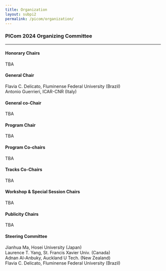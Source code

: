 ```yaml
---
title: Organization
layout: subpi2
permalink: /picom/organization/
---
```


<h3>PICom 2024 Organizing Committee</h3>
<hr/>

<h4>Honorary Chairs</h4>
TBA

<h4>General Chair</h4>
Flavia C. Delicato, Fluminense Federal University (Brazil) <br>
Antonio Guerrieri, ICAR-CNR (Italy)

<h4>General co-Chair</h4>
TBA 

<h4>Program Chair</h4>
TBA 

<h4>Program Co-chairs</h4>
TBA 

<h4>Tracks Co-Chairs</h4>
TBA 

<h4>Workshop & Special Session Chairs</h4>
TBA 

<h4>Publicity Chairs</h4>
TBA 

<h4>Steering Committee</h4>
Jianhua Ma, Hosei University (Japan)<br/>
Laurence T. Yang, St. Francis Xavier Univ. (Canada)<br/>
Adnan Al-Anbuky, Auckland U Tech. (New Zealand)<br/>
Flavia C. Delicato, Fluminense Federal University (Brazil)